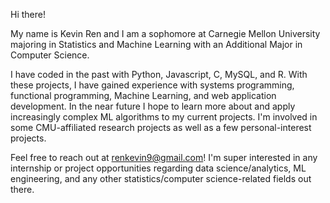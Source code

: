 Hi there!

My name is Kevin Ren and I am a sophomore at Carnegie Mellon University majoring in Statistics and Machine Learning with an Additional Major in Computer Science.

I have coded in the past with Python, Javascript, C, MySQL, and R. With these projects, I have gained experience with systems programming, functional programming, Machine Learning, and web application development. In the near future I hope to learn more about and apply increasingly complex ML algorithms to my current projects. I'm involved in some CMU-affiliated research projects as well as a few personal-interest projects.

Feel free to reach out at renkevin9@gmail.com! I'm super interested in any internship or project opportunities regarding data science/analytics, ML engineering, and any other statistics/computer science-related fields out there.
